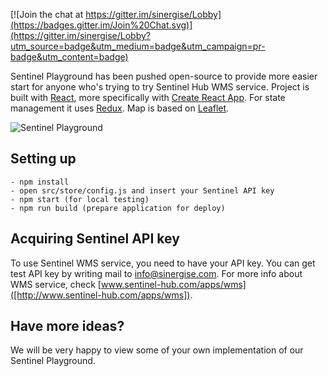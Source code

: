 [![Join the chat at https://gitter.im/sinergise/Lobby](https://badges.gitter.im/Join%20Chat.svg)](https://gitter.im/sinergise/Lobby?utm_source=badge&utm_medium=badge&utm_campaign=pr-badge&utm_content=badge)

Sentinel Playground has been pushed open-source to provide more easier start for anyone who's trying to try Sentinel Hub WMS service.
Project is built with [React](https://facebook.github.io/react/), more specifically with [Create React App](https://github.com/facebookincubator/create-react-app).
For state management it uses [Redux](https://github.com/reactjs/redux). Map is based on [Leaflet](http://leafletjs.com/).

<img src='http://www.sentinel-hub.com/sites/default/files/sentinel-2_viewer_animation_3.gif' alt='Sentinel Playground' />

## Setting up
```
- npm install
- open src/store/config.js and insert your Sentinel API key
- npm start (for local testing)
- npm run build (prepare application for deploy)
```

## Acquiring Sentinel API key
To use Sentinel WMS service, you need to have your API key. You can get test API key by writing mail to [info@sinergise.com](mailto:info@sinergise.com).
For more info about WMS service, check [www.sentinel-hub.com/apps/wms]([http://www.sentinel-hub.com/apps/wms]).

## Have more ideas?
We will be very happy to view some of your own implementation of our Sentinel Playground.

